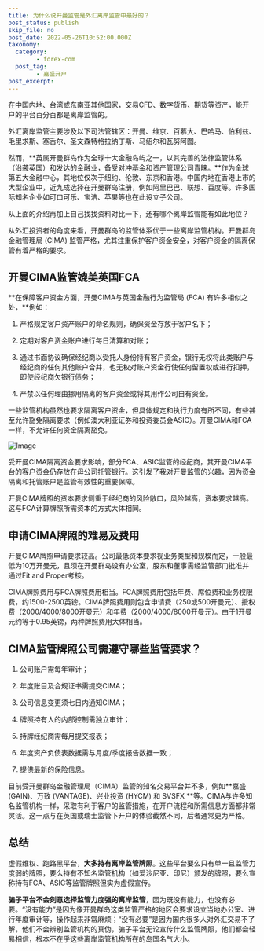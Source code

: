 ```yaml
---
title: 为什么说开曼监管是外汇离岸监管中最好的？
post_status: publish
skip_file: no
post_date: 2022-05-26T10:52:00.000Z
taxonomy:
  category:
        - forex-com
  post_tag:
        - 嘉盛开户
post_excerpt: 
---
```

在中国内地、台湾或东南亚其他国家，交易CFD、数字货币、期货等资产，能开户的平台百分百都是离岸监管的。

外汇离岸监管主要涉及以下司法管辖区：开曼、维京、百慕大、巴哈马、伯利兹、毛里求斯、塞舌尔、圣文森特格拉纳丁斯、马绍尔和瓦努阿图。

然而，**英属开曼群岛作为全球十大金融岛屿之一，以其完善的法律监管体系（沿袭英国）和发达的金融业，备受对冲基金和资产管理公司青睐。**作为全球第五大金融中心，其地位仅次于纽约、伦敦、东京和香港。中国内地在香港上市的大型企业中，近九成选择在开曼群岛注册，例如阿里巴巴、联想、百度等。许多国际知名企业如可口可乐、宝洁、苹果等也在此设立子公司。

从上面的介绍再加上自己找找资料对比一下，还有哪个离岸监管能有如此地位？

从外汇投资者的角度来看，开曼群岛的监管体系优于一些离岸监管机构。开曼群岛金融管理局 (CIMA) 监管严格，尤其注重保护客户资金安全，对客户资金的隔离保管有着严格的要求。

## 开曼CIMA监管媲美英国FCA

**在保障客户资金方面，开曼CIMA与英国金融行为监管局 (FCA) 有许多相似之处，**例如：

1. 严格规定客户资产账户的命名规则，确保资金存放于客户名下；

1. 定期对客户资金账户进行每日清算和对账；

1. 通过书面协议确保经纪商以受托人身份持有客户资金，银行无权将此类账户与经纪商的任何其他账户合并，也无权对账户资金行使任何留置权或进行扣押，即使经纪商欠银行债务；

1. 严禁以任何理由挪用隔离的客户资金或将其用作公司自有资金。

一些监管机构虽然也要求隔离客户资金，但具体规定和执行力度有所不同，有些甚至允许豁免隔离要求（例如澳大利亚证券和投资委员会ASIC）。开曼CIMA和FCA一样，不允许任何资金隔离豁免。

![Image](https://prod-files-secure.s3.us-west-2.amazonaws.com/39ed1227-6d7d-4570-be36-9ccd4a2c4241/bd849744-3fcb-4a37-8312-357962c8f065/image.png?X-Amz-Algorithm=AWS4-HMAC-SHA256&X-Amz-Content-Sha256=UNSIGNED-PAYLOAD&X-Amz-Credential=ASIAZI2LB466W5NVQE22%2F20250221%2Fus-west-2%2Fs3%2Faws4_request&X-Amz-Date=20250221T041356Z&X-Amz-Expires=3600&X-Amz-Security-Token=IQoJb3JpZ2luX2VjEKT%2F%2F%2F%2F%2F%2F%2F%2F%2F%2FwEaCXVzLXdlc3QtMiJHMEUCIHXrkKFk8fo%2FyKoDR6kLyvsRRpZ%2Bc9VYQmn7vR57OJjOAiEAgLtV4Sgd%2FRQ%2FhnWYvY%2BjGHghMGG2iFIGR3DVrrlYywQqiAQIzf%2F%2F%2F%2F%2F%2F%2F%2F%2F%2FARAAGgw2Mzc0MjMxODM4MDUiDFG9%2Fsuk0pl94p0wMCrcAyAkEpmcT7wp1gEUo0jcZ87E9hBEDNbsenBHo2FC07efiK%2FY%2BEles9xsF92RwsAPieC6m1jRwd%2BVP%2FUI5sRIkQjQfLixUmGHrY83Izi0LZjCWDeLolDCHqDJMlOA4OZ8Q5DLG1PBXuI9o1V9Im728WUX3uHbcXOh%2BEVdd5j%2FeHuJRLJf0HefvNl5kcNefqGO4OXcnFO8vAuyNKwjgVTvc9YvbQ7N4efbzDb4r1JtiSb6XSWwTMlwCSOPKTAD%2F%2FXHIWMtoHCBcITXarDmK6BI10%2FSfvvDz3riKWZhU51bkf9iTH393NdE3CFoBv07NiR%2BdDe3iNlvBZM8i%2BMe5FZfUAhpZL3BC%2BpQOx03z0rZ818Fpn4hasrfweDpHBscCwpvPuv%2FmRBvZhb11584R8V4Pe06T9lgXCbved4%2BtR4Pv9IRugBaqnogOU6sgwvqutmm2oKvozniPjLWrJtTWg6UC4n1B%2FAv79UkjMz7t5xuhAwYN5K2oOxsrrouVEoKW4SYkiTWtJ3lq7u6Q0GkuqOBrw3rhdT%2B7N%2FNg%2FGRvKxXDU6FAHpsixT4qLqCua4%2FYAqGyQdHjakm5HX%2Be6LK4nCssiMJbsQSkoyqkrcQxv4ugnjCziSh%2FbwlMLXjMMxEMPDm370GOqUBlOzXO1LRDR5mPlBE7%2Fdyh1HqYoCIcdiYtSk0Xy%2F4W1yEjBlSYTTwpV4mXGU0tf%2BPN2vUnVqPb80Oe0%2Fj4XSI8Ddd%2BheVAzXW0DaNZPuCgHUCinGinaEiScAv%2Fxs6nZETJ37bnV8toF1Lh2mjRvVdtzubYzqTloCXZEHgCGhWkMrbWh08nH96CWP4B5GwHrq7alFQfA6HRmvzRfhBhNZTEUZdmy%2B4&X-Amz-Signature=69f8e56314665962e390ee6626d96aaaf6a09daee0c743894742208a53cda0b2&X-Amz-SignedHeaders=host&x-id=GetObject)

受开曼CIMA隔离资金要求影响，部分FCA、ASIC监管的经纪商，其开曼CIMA平台的客户资金仍存放在母公司托管银行。这引发了我对开曼监管的兴趣，因为资金隔离和托管账户是监管有效性的重要保障。

开曼CIMA牌照的资本要求侧重于经纪商的风险敞口，风险越高，资本要求越高。这与FCA计算牌照所需资本的方式大体相同。

## **申请CIMA牌照的难易及费用**

开曼CIMA牌照申请要求较高。公司最低资本要求视业务类型和规模而定，一般最低为10万开曼元，且须在开曼群岛设有办公室，股东和董事需经监管部门批准并通过Fit and Proper考核。

CIMA牌照费用与FCA牌照费用相当。FCA牌照费用包括年费、席位费和业务权限费，约1500-2500英镑。CIMA牌照费用则包含申请费（250或500开曼元）、授权费（2000/4000/8000开曼元）和年费（2000/4000/8000开曼元）。由于1开曼元约等于0.95英镑，两种牌照费用大体相当。

## CIMA监管牌照公司需遵守哪些监管要求？

1. 公司账户需每年审计；

1. 年度账目及合规证书需提交CIMA；

1. 公司信息变更须七日内通知CIMA；

1. 牌照持有人的内部控制需独立审计；

1. 持牌经纪商需每月提交报表；

1. 年度资产负债表数据需与月度/季度报告数据一致；

1. 提供最新的保险信息。

目前受开曼群岛金融管理局（CIMA）监管的知名交易平台并不多，例如**嘉盛 (GAIN)、万致 (VANTAGE)、兴业投资 (HYCM) 和 SVSFX **等。CIMA与许多知名监管机构一样，采取有利于客户的监管措施，在开户流程和所需信息方面都非常灵活。这一点与在英国或瑞士监管下开户的体验截然不同，后者通常更为严格。

## 总结

虚假维权、跑路黑平台，**大多持有离岸监管牌照**。这些平台要么只有单一且监管力度弱的牌照，要么持有不知名监管机构（如爱沙尼亚、印尼）颁发的牌照，要么宣称持有FCA、ASIC等监管牌照但实为虚假宣传。

**骗子平台不会刻意选择监管力度强的离岸监管**，因为既没有能力，也没有必要。“没有能力”是因为像开曼群岛这类监管严格的地区会要求设立当地办公室、进行年度审计等，操作起来非常麻烦；“没有必要”是因为国内很多人对外汇交易不了解，他们不会辨别监管机构的真伪，骗子平台无论宣传什么监管牌照，他们都会轻易相信，根本不在乎这些离岸监管机构所在的岛国名气大小。